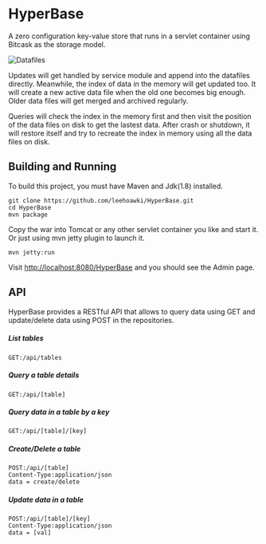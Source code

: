 # HyperBase

A zero configuration key-value store that runs in a servlet container using Bitcask as the storage model.

![Datafiles](http://pic.yupoo.com/iammutex/BwqvS7Fs/wlJ3W.jpg)

Updates will get handled by service module and append into the datafiles directly. Meanwhile, the index of data in the memory will get updated too. It will create a new active data file when the old one becomes big enough. Older data files will get merged and archived regularly.

Queries will check the index in the memory first and then visit the position of the data files on disk to get the lastest data. After crash or shutdown, it will restore itself and try to recreate the index in memory using all the data files on disk.

## Building and Running
To build this project, you must have Maven and Jdk(1.8) installed.

    git clone https://github.com/leehoawki/HyperBase.git
    cd HyperBase
    mvn package 

Copy the war into Tomcat or any other servlet container you like and start it. Or just using mvn jetty plugin to launch it.

    mvn jetty:run

Visit [http://localhost:8080/HyperBase](http://localhost:8080/HyperBase) and you should see the Admin page. 

## API
HyperBase provides a RESTful API that allows to query data using GET and update/delete data using POST in the repositories.

##### List tables
    GET:/api/tables

##### Query a table details
    GET:/api/[table]

##### Query data in a table by a key
    GET:/api/[table]/[key]

##### Create/Delete a table
    POST:/api/[table]
    Content-Type:application/json
    data = create/delete

##### Update data in a table
    POST:/api/[table]/[key]
    Content-Type:application/json
    data = [val]


